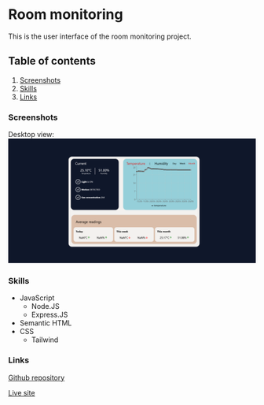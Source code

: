 # Room monitoring

This is the user interface of the room monitoring project.

## Table of contents

1.  [Screenshots](#screenshots)
2.  [Skills](#skills)
3.  [Links](#links)

### Screenshots

Desktop view:
![User interface](/readme_files/UI.png)

### Skills

- JavaScript
  - Node.JS
  - Express.JS
- Semantic HTML
- CSS
  - Tailwind

### Links

[Github repository]()

[Live site]()
